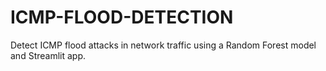 # ICMP-FLOOD-DETECTION
Detect ICMP flood attacks in network traffic using a Random Forest model and Streamlit app.
